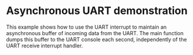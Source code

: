 # Asynchronous UART demonstration

This example shows how to use the UART interrupt to maintain an asynchronous
buffer of incoming data from the UART. The main function dumps this buffer to
the UART console each second, independently of the UART receive interrupt
handler.

